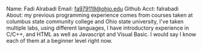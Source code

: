 Name: Fadi Alrabadi
Email: fa979119@ohio.edu
Github Acct: falrabadi
About: my previous programming experience comes from courses taken at columbus state community college and Ohio state university, I've taken multiple labs, using different languages, I have introductory experience in C/C++, and HTML as well as Javascript and Visual Basic. I would say I know each of them at a beginner level right now. 